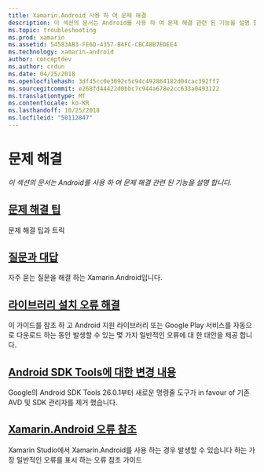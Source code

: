 ```yaml
---
title: Xamarin.Android 사용 하 여 문제 해결
description: 이 섹션의 문서는 Android를 사용 하 여 문제 해결 관련 된 기능을 설명 합니다.
ms.topic: troubleshooting
ms.prod: xamarin
ms.assetid: 54583AB3-FE6D-4357-B4FC-CBC48B7EDEE4
ms.technology: xamarin-android
author: conceptdev
ms.author: crdun
ms.date: 04/25/2018
ms.openlocfilehash: 3df45cc0e3092c5c94c492864182d04cac392ff7
ms.sourcegitcommit: e268fd44422d0bbc7c944a678e2cc633a0493122
ms.translationtype: MT
ms.contentlocale: ko-KR
ms.lasthandoff: 10/25/2018
ms.locfileid: "50112847"
---
```

# <a name="troubleshooting"></a>문제 해결

_이 섹션의 문서는 Android를 사용 하 여 문제 해결 관련 된 기능을 설명 합니다._

## <a name="troubleshooting-tipsandroidtroubleshootingtroubleshootingmd"></a>[문제 해결 팁](~/android/troubleshooting/troubleshooting.md)

문제 해결 팁과 트릭


## <a name="frequently-asked-questionsquestionsindexmd"></a>[질문과 대답](questions/index.md)

자주 묻는 질문을 해결 하는 Xamarin.Android입니다.


## <a name="resolving-library-installation-errorsandroidtroubleshootingresolving-library-installation-errorsmd"></a>[라이브러리 설치 오류 해결](~/android/troubleshooting/resolving-library-installation-errors.md)

이 가이드를 참조 하 고 Android 지원 라이브러리 또는 Google Play 서비스를 자동으로 다운로드 하는 동안 발생할 수 있는 몇 가지 일반적인 오류에 대 한 대안을 제공 합니다.


## <a name="changes-to-the-android-sdk-toolingandroidtroubleshootingsdk-cli-tooling-changesmd"></a>[Android SDK Tools에 대한 변경 내용](~/android/troubleshooting/sdk-cli-tooling-changes.md)

Google의 Android SDK Tools 26.0.1부터 새로운 명령줄 도구가 in favour of 기존 AVD 및 SDK 관리자를 제거 했습니다.


## <a name="xamarinandroid-errors-referenceandroidtroubleshootingerrorsmd"></a>[Xamarin.Android 오류 참조](~/android/troubleshooting/errors.md)

Xamarin Studio에서 Xamarin.Android를 사용 하는 경우 발생할 수 있습니다 하는 가장 일반적인 오류를 표시 하는 오류 참조 가이드
